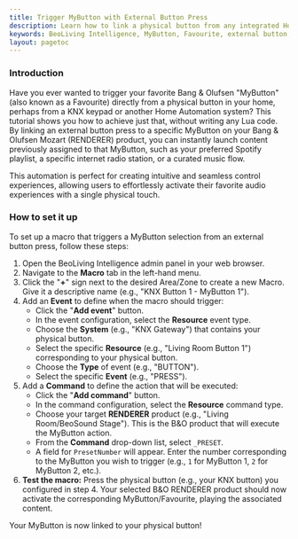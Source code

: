 ```yaml
---
title: Trigger MyButton with External Button Press
description: Learn how to link a physical button from any integrated Home Automation system (e.g., KNX) to a B&O MyButton (Favourite) on your BeoLiving Intelligence RENDERER product. This guide uses standard macro commands, requiring no Lua scripting, and enables seamless control over your favorite content like Spotify playlists or radio stations.
keywords: BeoLiving Intelligence, MyButton, Favourite, external button, KNX, Home Automation, macro, RENDERER, _PRESET, automation, Spotify, Radio
layout: pagetoc
---
```


### Introduction

Have you ever wanted to trigger your favorite Bang & Olufsen "MyButton" (also known as a Favourite) directly from a physical button in your home, perhaps from a KNX keypad or another Home Automation system? This tutorial shows you how to achieve just that, without writing any Lua code. By linking an external button press to a specific MyButton on your Bang & Olufsen Mozart (RENDERER) product, you can instantly launch content previously assigned to that MyButton, such as your preferred Spotify playlist, a specific internet radio station, or a curated music flow.

This automation is perfect for creating intuitive and seamless control experiences, allowing users to effortlessly activate their favorite audio experiences with a single physical touch.

### How to set it up

To set up a macro that triggers a MyButton selection from an external button press, follow these steps:

1.  Open the BeoLiving Intelligence admin panel in your web browser.
2.  Navigate to the **Macro** tab in the left-hand menu.
3.  Click the "**+**" sign next to the desired Area/Zone to create a new Macro. Give it a descriptive name (e.g., "KNX Button 1 - MyButton 1").
4.  Add an **Event** to define when the macro should trigger:
    *   Click the "**Add event**" button.
    *   In the event configuration, select the **Resource** event type.
    *   Choose the **System** (e.g., "KNX Gateway") that contains your physical button.
    *   Select the specific **Resource** (e.g., "Living Room Button 1") corresponding to your physical button.
    *   Choose the **Type** of event (e.g., "BUTTON").
    *   Select the specific **Event** (e.g., "PRESS").
5.  Add a **Command** to define the action that will be executed:
    *   Click the "**Add command**" button.
    *   In the command configuration, select the **Resource** command type.
    *   Choose your target **RENDERER** product (e.g., "Living Room/BeoSound Stage"). This is the B&O product that will execute the MyButton action.
    *   From the **Command** drop-down list, select `_PRESET`.
    *   A field for `PresetNumber` will appear. Enter the number corresponding to the MyButton you wish to trigger (e.g., `1` for MyButton 1, `2` for MyButton 2, etc.).
6.  **Test the macro:** Press the physical button (e.g., your KNX button) you configured in step 4. Your selected B&O RENDERER product should now activate the corresponding MyButton/Favourite, playing the associated content.

Your MyButton is now linked to your physical button!

